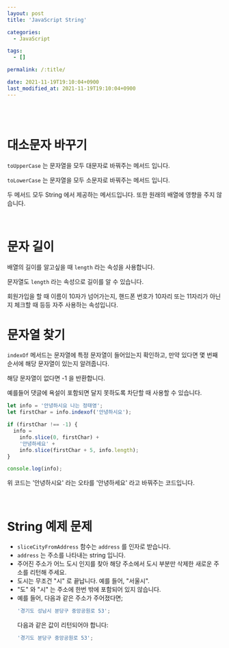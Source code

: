 ```yaml
---
layout: post
title: 'JavaScript String'

categories:
  - JavaScript

tags:
  - []

permalink: /:title/

date: 2021-11-19T19:10:04+0900
last_modified_at: 2021-11-19T19:10:04+0900
---
```


<br>
<br>

# 대소문자 바꾸기

`toUpperCase` 는 문자열을 모두 대문자로 바꿔주는 메서드 입니다.

`toLowerCase` 는 문자열을 모두 소문자로 바꿔주는 메서드 입니다.

두 메서드 모두 String 에서 제공하는 메서드입니다. 또한 원래의 배열에 영향을 주지 않습니다.

<br>

# 문자 길이

배열의 길이를 알고싶을 때 `length` 라는 속성을 사용합니다.

문자열도 `length` 라는 속성으로 길이를 알 수 있습니다.

회원가입을 할 때 이름이 10자가 넘어가는지, 핸드폰 번호가 10자리 또는 11자리가 아닌지 체크할 때 등등 자주 사용하는 속성입니다.

# 문자열 찾기

`indexOf` 메서드는 문자열에 특정 문자열이 들어있는지 확인하고, 만약 있다면 몇 번째 순서에 해당 문자열이 있는지 알려줍니다.

해당 문자열이 없다면 -1 을 반환합니다.

예를들어 댓글에 욕설이 포함되면 달지 못하도록 차단할 때 사용할 수 있습니다.

```javascript
let info = '안녕하시요 나는 정태영';
let firstChar = info.indexof('안녕하시요');

if (firstChar !== -1) {
  info =
    info.slice(0, firstChar) +
    '안녕하세요' +
    info.slice(firstChar + 5, info.length);
}

console.log(info);
```

위 코드는 '안녕하시요' 라는 오타를 '안녕하세요' 라고 바꿔주는 코드입니다.

<br>

# String 예제 문제

- `sliceCityFromAddress` 함수는 `address` 를 인자로 받습니다.
- `address` 는 주소를 나타내는 string 입니다.
- 주어진 주소가 어느 도시 인지를 찾아 해당 주소에서 도시 부분만 삭제한 새로운 주소를 리턴해 주세요.
- 도시는 무조건 "시" 로 끝납니다. 예를 들어, "서울시".
- "도" 와 "시" 는 주소에 한번 밖에 포함되어 있지 않습니다.
- 예를 들어, 다음과 같은 주소가 주어졌다면;
  ```jsx
  '경기도 성남시 분당구 중앙공원로 53';
  ```
  다음과 같은 값이 리턴되어야 합니다:
  ```jsx
  '경기도 분당구 중앙공원로 53';
  ```
